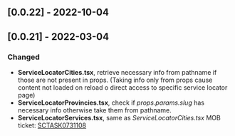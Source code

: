 ## [0.0.22] - 2022-10-04

## [0.0.21] - 2022-03-04

### Changed

- **ServiceLocatorCities.tsx**, retrieve necessary info from pathname if those are not present in props. (Taking info only from props cause content not loaded on reload o direct access to specific service locator page)
- **ServiceLocatorProvincies.tsx**, check if *props.params.slug* has necessary info otherwise take them from pathname.
- **ServiceLocatorServices.tsx**, same as *ServiceLocatorCities.tsx*
  MOB ticket: [SCTASK0731108](https://whirlpool.service-now.com/nav_to.do?uri=sc_task.do?sys_id=055711a61be40150cd6c9938b04bcba1%26sysparm_view=RPTfdcf17dd1b00c198f845a687b04bcbff)